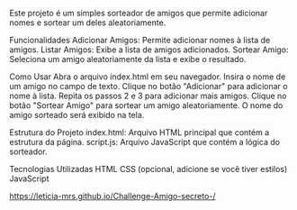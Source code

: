 Este projeto é um simples sorteador de amigos que permite adicionar nomes e sortear um deles aleatoriamente.

Funcionalidades
Adicionar Amigos: Permite adicionar nomes à lista de amigos.
Listar Amigos: Exibe a lista de amigos adicionados.
Sortear Amigo: Seleciona um amigo aleatoriamente da lista e exibe o resultado.

Como Usar
Abra o arquivo index.html em seu navegador.
Insira o nome de um amigo no campo de texto.
Clique no botão "Adicionar" para adicionar o nome à lista.
Repita os passos 2 e 3 para adicionar mais amigos.
Clique no botão "Sortear Amigo" para sortear um amigo aleatoriamente.
O nome do amigo sorteado será exibido na tela.

Estrutura do Projeto
index.html: Arquivo HTML principal que contém a estrutura da página.
script.js: Arquivo JavaScript que contém a lógica do sorteador.

Tecnologias Utilizadas
HTML
CSS (opcional, adicione se você tiver estilos)
JavaScript

https://leticia-mrs.github.io/Challenge-Amigo-secreto-/
